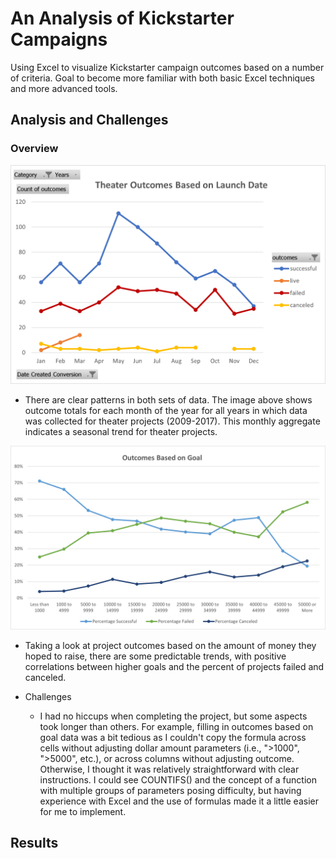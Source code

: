 # An Analysis of Kickstarter Campaigns
  Using Excel to visualize Kickstarter campaign outcomes based on a number of criteria. Goal to become more familiar with both basic Excel techniques and more advanced   tools.

## Analysis and Challenges
### Overview
  ![Theater_Outcomes_vs_Launch](./Resources/Theater_Outcomes_vs_Launch.png)
  * There are clear patterns in both sets of data. The image above shows outcome totals for each month of the year for all years in which data was collected for theater projects (2009-2017). This monthly aggregate indicates a seasonal trend for theater projects.


  ![Outcomes_vs_Goals](./Resources/Outcomes_vs_Goals.png)
  * Taking a look at project outcomes based on the amount of money they hoped to raise, there are some predictable trends, with positive correlations between higher goals and the percent of projects failed and canceled. 


* Challenges
  * I had no hiccups when completing the project, but some aspects took longer than others. For example, filling in outcomes based on goal data was a bit tedious as I couldn't copy the formula across cells without adjusting dollar amount parameters (i.e., ">1000", ">5000", etc.), or across columns without adjusting outcome. Otherwise, I thought it was relatively straightforward with clear instructions. I could see COUNTIFS() and the concept of a function with multiple groups of parameters posing difficulty, but having experience with Excel and the use of formulas made it a little easier for me to implement.
  
  
## Results
  
